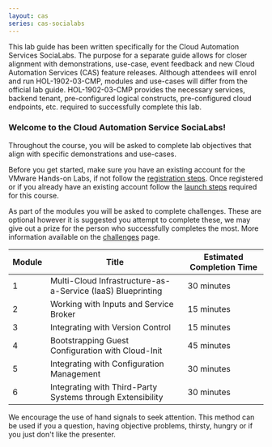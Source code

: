 ```yaml
---
layout: cas
series: cas-socialabs
---
```


<div class="alert alert-info" role="alert">
    <div class="alert-items">
        <div class="alert-item static">
            <div class="alert-icon-wrapper">
                <clr-icon class="alert-icon" shape="info-circle"></clr-icon>
            </div>
            <span class="alert-text">
            This lab guide has been written specifically for the Cloud Automation Services SociaLabs. The purpose for a separate guide allows for closer alignment with demonstrations, use-case, event feedback and new Cloud Automation Services (CAS) feature releases. Although attendees will enrol and run HOL-1902-03-CMP, modules and use-cases will differ from the official lab guide. HOL-1902-03-CMP provides the necessary services, backend tenant, pre-configured logical constructs, pre-configured cloud endpoints, etc. required to successfully complete this lab.
            </span>
        </div>
    </div>
</div>

### Welcome to the Cloud Automation Service SociaLabs!

Throughout the course, you will be asked to complete lab objectives that align with specific demonstrations and use-cases.

Before you get started, make sure you have an existing account for the VMware Hands-on Labs, if not follow the [registration steps](https://cas-socialabs.vmwapj.com/hol-registration/). Once registered or if you already have an existing account follow the [launch steps](https://cas-socialabs.vmwapj.com/hol-launch/) required for this course.

As part of the modules you will be asked to complete challenges. These are optional however it is suggested you attempt to complete these, we may give out a prize for the person who successfully completes the most. More information available on the [challenges](https://cas-socialabs.vmwapj.com/challenge/) page.

<table class="table">
    <thead>
        <tr>
            <th>Module</th>
            <th>Title</th>
            <th>Estimated Completion Time</th>
        </tr>
    </thead>
    <tbody>
        <tr>
            <td>1</td>
            <td>Multi-Cloud Infrastructure-as-a-Service (IaaS) Blueprinting</td>
            <td>30 minutes</td>
        </tr>
        <tr>
            <td>2</td>
            <td>Working with Inputs and Service Broker</td>
            <td>15 minutes</td>
        </tr>
        <tr>
            <td>3</td>
            <td>Integrating with Version Control</td>
            <td>15 minutes</td>
        </tr>
        <tr>
            <td>4</td>
            <td>Bootstrapping Guest Configuration with Cloud-Init</td>
            <td>45 minutes</td>
        </tr>
        <tr>
            <td>5</td>
            <td>Integrating with Configuration Management</td>
            <td>30 minutes</td>
        </tr>
        <tr>
            <td>6</td>
            <td>Integrating with Third-Party Systems through Extensibility</td>
            <td>30 minutes</td>
        </tr>
    </tbody>
</table>

We encourage the use of hand signals to seek attention. This method can be used if you a question, having objective problems, thirsty, hungry or if you just don't like the presenter.
